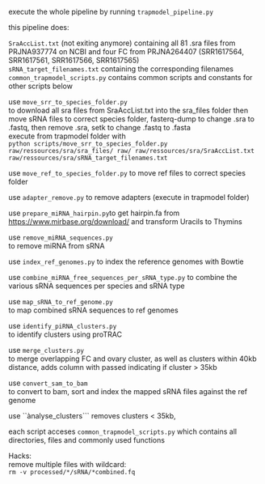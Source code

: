 execute the whole pipeline by running ```trapmodel_pipeline.py``` 



this pipeline does:  

```SraAccList.txt``` (not exiting anymore) containing all 81 .sra files from PRJNA937774 on NCBI and four FC from PRJNA264407 (SRR1617564, SRR1617561, SRR1617566, SRR1617565)  
```sRNA_target_filenames.txt``` containing the corresponding filenames  
```common_trapmodel_scripts.py``` contains common scripts and constants for other scripts below  

use ```move_srr_to_species_folder.py```  
to download all sra files from SraAccList.txt into the sra_files folder
then move sRNA files to correct species folder, fasterq-dump to change .sra to .fastq, then remove .sra, setk to change .fastq to .fasta  
execute from trapmodel folder with  
```python scripts/move_srr_to_species_folder.py raw/ressources/sra/sra_files/ raw/ raw/ressources/sra/SraAccList.txt raw/ressources/sra/sRNA_target_filenames.txt```

use ```move_ref_to_species_folder.py``` 
to move ref files to correct species folder

use ```adapter_remove.py``` 
to remove adapters (execute in trapmodel folder)  

use ```prepare_miRNA_hairpin.py```to get hairpin.fa from https://www.mirbase.org/download/ and transform Uracils to Thymins  

use ```remove_miRNA_sequences.py```  
to remove miRNA from sRNA  

use ```index_ref_genomes.py``` 
to index the reference genomes with Bowtie  

use ```combine_miRNA_free_sequences_per_sRNA_type.py``` 
to combine the various sRNA sequences per species and sRNA type  

use ```map_sRNA_to_ref_genome.py```  
to map combined sRNA sequences to ref genomes  

use ```identify_piRNA_clusters.py```  
to identify clusters using proTRAC  

use ```merge_clusters.py```  
to merge overlapping FC and ovary cluster, as well as clusters within 40kb distance, adds column with passed indicating if cluster > 35kb  

use ```convert_sam_to_bam```  
to convert to bam, sort and index the mapped sRNA files against the ref genome  

use ``ànalyse_clusters``` 
removes clusters < 35kb, 

each script acceses ```common_trapmodel_scripts.py``` which contains all directories, files and commonly used functions  


Hacks:   
remove multiple files with wildcard:   
```rm -v processed/*/sRNA/*combined.fq```
